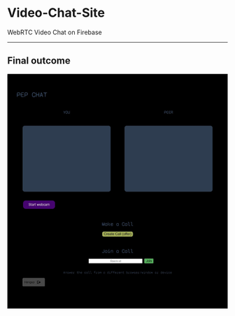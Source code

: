 # Video-Chat-Site
WebRTC Video Chat on Firebase
***
## Final outcome
<img title="a title" alt="Alt text" src="/VideoChatWebRTCFirebase.jpg">
